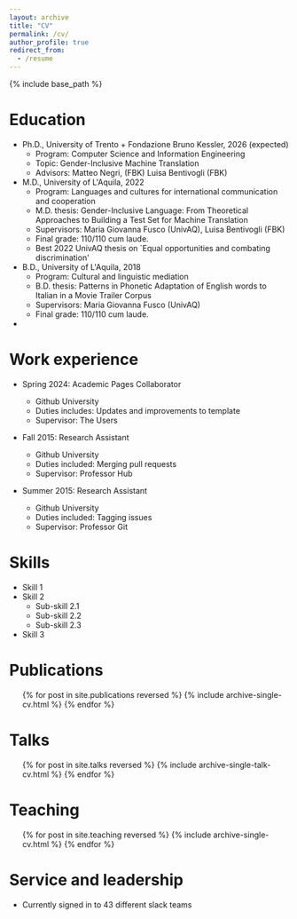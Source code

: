 ```yaml
---
layout: archive
title: "CV"
permalink: /cv/
author_profile: true
redirect_from:
  - /resume
---
```


{% include base_path %}

Education
======
* Ph.D., University of Trento + Fondazione Bruno Kessler, 2026 (expected)
  * Program: Computer Science and Information Engineering
  * Topic: Gender-Inclusive Machine Translation
  * Advisors: Matteo Negri, (FBK) Luisa Bentivogli (FBK)
* M.D., University of L'Aquila, 2022
  * Program: Languages and cultures for international communication and cooperation
  * M.D. thesis: Gender-Inclusive Language: From Theoretical Approaches to Building a Test Set for Machine Translation
  * Supervisors: Maria Giovanna Fusco (UnivAQ), Luisa Bentivogli (FBK)
  * Final grade: 110/110 cum laude.
  * Best 2022 UnivAQ thesis on `Equal opportunities and combating discrimination'
* B.D., University of L'Aquila, 2018
  * Program: Cultural and linguistic mediation
  * B.D. thesis: Patterns in Phonetic Adaptation of English words to Italian in a Movie Trailer Corpus
  * Supervisors: Maria Giovanna Fusco (UnivAQ)
  * Final grade: 110/110 cum laude.
* 

Work experience
======
* Spring 2024: Academic Pages Collaborator
  * Github University
  * Duties includes: Updates and improvements to template
  * Supervisor: The Users

* Fall 2015: Research Assistant
  * Github University
  * Duties included: Merging pull requests
  * Supervisor: Professor Hub

* Summer 2015: Research Assistant
  * Github University
  * Duties included: Tagging issues
  * Supervisor: Professor Git
  
Skills
======
* Skill 1
* Skill 2
  * Sub-skill 2.1
  * Sub-skill 2.2
  * Sub-skill 2.3
* Skill 3

Publications
======
  <ul>{% for post in site.publications reversed %}
    {% include archive-single-cv.html %}
  {% endfor %}</ul>
  
Talks
======
  <ul>{% for post in site.talks reversed %}
    {% include archive-single-talk-cv.html  %}
  {% endfor %}</ul>
  
Teaching
======
  <ul>{% for post in site.teaching reversed %}
    {% include archive-single-cv.html %}
  {% endfor %}</ul>
  
Service and leadership
======
* Currently signed in to 43 different slack teams
